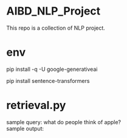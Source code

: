 # AIBD_NLP_Project
This repo is a collection of NLP project.

# env
pip install -q -U google-generativeai

pip install sentence-transformers

# retrieval.py
sample query: what do people think of apple? \
sample output: